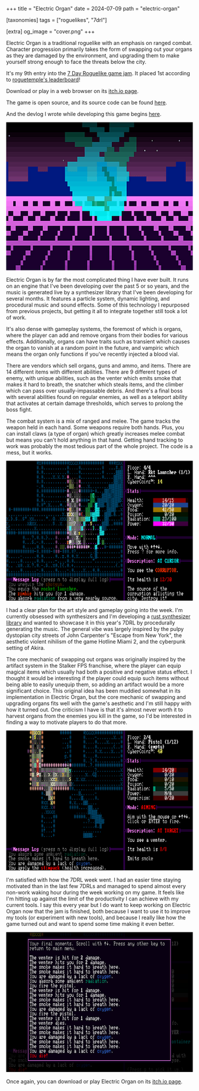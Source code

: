+++
title = "Electric Organ"
date = 2024-07-09
path = "electric-organ"

[taxonomies]
tags = ["roguelikes", "7drl"]

[extra]
og_image = "cover.png"
+++

Electric Organ is a traditional roguelike with an emphasis on ranged
combat. Character progression primarily takes the form of swapping out
your organs as they are damaged by the environment, and upgrading them
to make yourself strong enough to face the threats below the city.

It's my 9th entry into the [7 Day Roguelike game jam](https://7drl.com/). It placed 1st according to [roguetemple's leaderboard](https://roguetemple.com/7drl/2024/)!

Download or play in a web browser on its [itch.io page](https://gridbugs.itch.io/electric-organ).

The game is open source, and its source code can be found [here](https://github.com/gridbugs/electric-organ).

And the devlog I wrote while developing this game begins [here](@/devlogs/7drl2024-day1/index.md).

![The game's menu screen without the text. A cyan heart in front of a city. The ground shows a magenta grid vanishing towards the distance. The sky is purple and peppered with stars.](cover.png)

Electric Organ is by far the most complicated thing I have ever
built. It runs on an engine that I've been developing over the past 5
or so years, and the music is generated live by a synthesizer library
that I've been developing for several months. It features a particle
system, dynamic lighting, and procedural music and sound effects. Some
of this technology I repurposed from previous projects, but getting it
all to integrate together still took a lot of work.

It's also dense with gameplay systems, the foremost of which is
organs, where the player can add and remove organs from their bodies
for various effects. Additionally, organs can have traits such as
transient which causes the organ to vanish at a random point in the
future, and vampiric which means the organ only functions if you've
recently injected a blood vial.

There are vendors which sell organs, guns and ammo, and items. There
are 14 different items with different abilities. There are 9 different
types of enemy, with unique abilities, such as the venter
which emits smoke that makes it hard to breath, the snatcher which
steals items, and the climber which can pass over usually-impassable
debris. And there's a final boss with several abilities found on
regular enemies, as well as a teleport ability that activates at
certain damage thresholds, which serves to prolong the boss fight.

The combat system is a mix of ranged and melee. The game tracks the
weapon held in each hand. Some weapons require both hands. Plus, you
can install claws (a type of organ) which greatly increases melee
combat but means you can't hold anything in that hand. Getting hand
tracking to work was probably the most tedious part of the whole
project. The code is a mess, but it works.

![Fighting the final boss on the bottom level of the city](screenshot1.png)

I had a clear plan for the art style and gameplay going into the
week. I'm currently obsessed with synthesizers and I'm developing a
[rust synthesizer library](https://github.com/gridbugs/caw) and wanted
to showcase it in this year's 7DRL by procedurally generating the
music. The general vibe was largely inspired by the pulpy dystopian
city streets of John Carpenter's "Escape from New York", the aesthetic
violent nihilism of the game Hotline Miami 2, and the cyberpunk
setting of Akira.

The core mechanic of swapping out organs was originally inspired by
the artifact system in the Stalker FPS franchise, where the player can
equip magical items which usually had both a positive and negative
status effect. I thought it would be interesting if the player could
equip such items without being able to easily unequip them, so adding
an artifact would be a more significant choice. This original idea has
been muddied somewhat in its implementation in Electric Organ, but the
core mechanic of swapping and upgrading organs fits well with the
game's aesthetic and I'm still happy with how it turned out. One
criticism I have is that it's almost never worth it to harvest organs
from the enemies you kill in the game, so I'd be interested in finding
a way to motivate players to do that more.

![In a smoke-filled street, the player is aiming a pistol at a Venter enemy.](screenshot3.png)

I'm satisfied with how the 7DRL week went. I had an easier time
staying motivated than in the last few 7DRLs and managed to spend
almost every non-work waking hour during the week working on my
game. It feels like I'm hitting up against the limit of the
productivity I can achieve with my current tools. I say this every
year but I do want to keep working on Electric Organ now that the jam
is finished, both because I want to use it to improve my tools (or
experiment with new tools), and because I really like how the game
turned out and want to spend some time making it even better.

![Message log death screen after the player attacked a vendor who then turned hostile and killed them](screenshot2.png)

Once again, you can download or play Electric Organ on its [itch.io page](https://gridbugs.itch.io/electric-organ).
